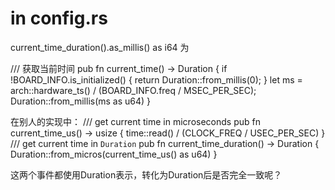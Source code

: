 # in config.rs
current_time_duration().as_millis() as i64 为 

/// 获取当前时间
pub fn current_time() -> Duration {
    if !BOARD_INFO.is_initialized() {
        return Duration::from_millis(0);
    }
    let ms = arch::hardware_ts() / (BOARD_INFO.freq / MSEC_PER_SEC);
    Duration::from_millis(ms as u64)
}

在别人的实现中：
/// get current time in microseconds
pub fn current_time_us() -> usize {
    time::read() / (CLOCK_FREQ / USEC_PER_SEC)
}
/// get current time in `Duration`
pub fn current_time_duration() -> Duration {
    Duration::from_micros(current_time_us() as u64)
}

这两个事件都使用Duration表示，转化为Duration后是否完全一致呢？


# 

